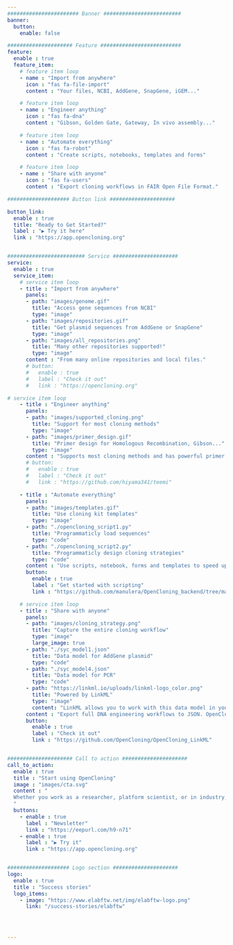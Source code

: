 ```yaml
---
####################### Banner #########################
banner:
  button:
    enable: false

##################### Feature ##########################
feature:
  enable : true
  feature_item:
    # feature item loop
    - name : "Import from anywhere"
      icon : "fas fa-file-import"
      content : "Your files, NCBI, AddGene, SnapGene, iGEM..."

    # feature item loop
    - name : "Engineer anything"
      icon : "fas fa-dna"
      content : "Gibson, Golden Gate, Gateway, In vivo assembly..."

    # feature item loop
    - name : "Automate everything"
      icon : "fas fa-robot"
      content : "Create scripts, notebooks, templates and forms"

    # feature item loop
    - name : "Share with anyone"
      icon : "fas fa-users"
      content : "Export cloning workflows in FAIR Open File Format."

#################### Button link #####################

button_link:
  enable : true
  title: "Ready to Get Started?"
  label : "▶ Try it here"
  link : "https://app.opencloning.org"


######################### Service #####################
service:
  enable : true
  service_item:
    # service item loop
    - title : "Import from anywhere"
      panels:
      - path: "images/genome.gif"
        title: "Access gene sequences from NCBI"
        type: "image"
      - path: "images/repositories.gif"
        title: "Get plasmid sequences from AddGene or SnapGene"
        type: "image"
      - path: "images/all_repositories.png"
        title: "Many other repositories supported!"
        type: "image"
      content : "From many online repositories and local files."
      # button:
      #   enable : true
      #   label : "Check it out"
      #   link : "https://opencloning.org"

# service item loop
    - title : "Engineer anything"
      panels:
      - path: "images/supported_cloning.png"
        title: "Support for most cloning methods"
        type: "image"
      - path: "images/primer_design.gif"
        title: "Primer design for Homologous Recombination, Gibson..."
        type: "image"
      content : "Supports most cloning methods and has powerful primer design capabilities."
      # button:
      #   enable : true
      #   label : "Check it out"
      #   link : "https://github.com/hiyama341/teemi"

    - title : "Automate everything"
      panels:
      - path: "images/templates.gif"
        title: "Use cloning kit templates"
        type: "image"
      - path: "./opencloning_script1.py"
        title: "Programmaticly load sequences"
        type: "code"
      - path: "./opencloning_script2.py"
        title: "Programmaticly design cloning strategies"
        type: "code"
      content : "Use scripts, notebook, forms and templates to speed up design"
      button:
        enable : true
        label : "Get started with scripting"
        link : "https://github.com/manulera/OpenCloning_backend/tree/master/examples/scripting"

    # service item loop
    - title : "Share with anyone"
      panels:
      - path: "images/cloning_strategy.png"
        title: "Capture the entire cloning workflow"
        type: "image"
        large_image: true
      - path: "./syc_model1.json"
        title: "Data model for AddGene plasmid"
        type: "code"
      - path: "./syc_model4.json"
        title: "Data model for PCR"
        type: "code"
      - path: "https://linkml.io/uploads/linkml-logo_color.png"
        title: "Powered by LinkML"
        type: "image"
        content: "LinkML allows you to work with this data model in your stack of choice: Python, SQL, RDF, JSON Schema, TypeScript, etc."
      content : "Export full DNA engineering workflows to JSON. OpenCloning uses a simple interoperable data model developed with [LinkML](https://linkml.io/)."
      button:
        enable : true
        label : "Check it out"
        link : "https://github.com/OpenCloning/OpenCloning_LinkML"


##################### Call to action #####################
call_to_action:
  enable : true
  title : "Start using OpenCloning"
  image : "images/cta.svg"
  content : "
  Whether you work as a researcher, platform scientist, or in industry, OpenCloning can help you with DNA engineering.
  "
  buttons:
    - enable : true
      label : "Newsletter"
      link : "https://eepurl.com/h9-n71"
    - enable : true
      label : "▶ Try it"
      link : "https://app.opencloning.org"


#################### Logo section #####################
logo:
  enable : true
  title : "Success stories"
  logo_items:
    - image: "https://www.elabftw.net/img/elabftw-logo.png"
      link: "/success-stories/elabftw"




---
```


